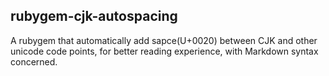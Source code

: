 rubygem-cjk-autospacing
------

A rubygem that automatically add sapce(U+0020) between CJK and other unicode code points, for better reading experience, with Markdown syntax concerned.
